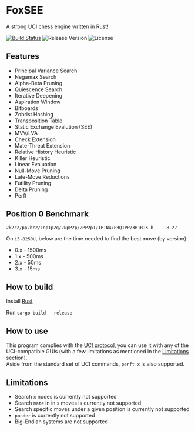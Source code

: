 # FoxSEE
A strong UCI chess engine written in Rust!

[![Build Status](https://travis-ci.com/redsalmon91/FoxSEE.svg?branch=master)](https://travis-ci.com/redsalmon91/FoxSEE)
![Release Version](https://img.shields.io/github/v/release/redsalmon91/FoxSEE?color=orange)
![License](https://img.shields.io/github/license/redsalmon91/FoxSEE)

## Features

- Principal Variance Search
- Negamax Search
- Alpha-Beta Pruning
- Quiescence Search
- Iterative Deepening
- Aspiration Window
- Bitboards
- Zobrist Hashing
- Transposition Table
- Static Exchange Evalution (SEE)
- MVV/LVA
- Check Extension
- Mate-Threat Extension
- Relative History Heuristic
- Killer Heuristic
- Linear Evaluation
- Null-Move Pruning
- Late-Move Reductions
- Futility Pruning
- Delta Pruning
- Perft

## Position 0 Benchmark
```
2k2r2/pp2br2/1np1p2q/2NpP2p/2PP2p1/1P1N4/P3Q1PP/3R1R1K b - - 8 27
```

On `i5-8250U`, below are the time needed to find the best move (by version):

- 0.x - 1500ms
- 1.x - 500ms
- 2.x - 50ms
- 3.x - 15ms

## How to build
Install [Rust](https://www.rust-lang.org/)

Run `cargo build --release`

## How to use
This program complies with the [UCI protocol](http://wbec-ridderkerk.nl/html/UCIProtocol.html), you can use it with any of the UCI-compatible GUIs (with a few limitations as mentioned in the [Limitations](#limitations) section).  
Aside from the standard set of UCI commands, `perft x` is also supported.

## Limitations
- Search `x` nodes is currently not supported
- Search `mate` in in `x` moves is currently not supported
- Search specific moves under a given position is currently not supported
- `ponder` is currently not supported
- Big-Endian systems are not supported
